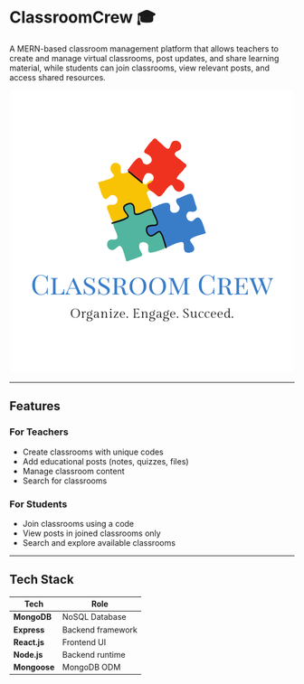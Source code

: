 # ClassroomCrew 🎓

A MERN-based classroom management platform that allows teachers to create and manage virtual classrooms, post updates, and share learning material, while students can join classrooms, view relevant posts, and access shared resources.
<p align="center">
  <img src="Classroom Crew.png" alt="ClassroomCrew Logo" width="500"/>
</p>

---

##  Features

###  For Teachers
- Create classrooms with unique codes
- Add educational posts (notes, quizzes, files)
- Manage classroom content
- Search for classrooms

### For Students
- Join classrooms using a code
- View posts in joined classrooms only
- Search and explore available classrooms

---

##  Tech Stack

| Tech        | Role                    |
|-------------|-------------------------|
| **MongoDB** | NoSQL Database          |
| **Express** | Backend framework       |
| **React.js**| Frontend UI             |
| **Node.js** | Backend runtime         |
| **Mongoose**| MongoDB ODM             |

